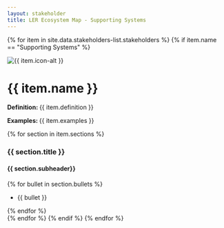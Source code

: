 ```yaml
---
layout: stakeholder
title: LER Ecosystem Map - Supporting Systems
---
```

{% for item in site.data.stakeholders-list.stakeholders %}
{% if item.name == "Supporting Systems" %}
<div class="row">
<div class="col-sm-2">
<img class="w-100" src="../images/{{ item.icon }}" loading="lazy" alt="{{ item.icon-alt }}"/>
</div>
<div class="col-sm-10">
<h1>{{ item.name }}</h1>
</div>
</div>
<div class="row">
<div class="col">
<p><strong>Definition: </strong>{{ item.definition }}</p>
<p><strong>Examples: </strong>{{ item.examples }}</p>
</div>
</div>
{% for section in item.sections %}
<div class="row">
<div class="col">
<h3>{{ section.title }}</h3>
<h4>{{ section.subheader}}</h4>
{% for bullet in section.bullets %}
<ul role="list">
<li>{{ bullet }}</li>
</ul>
{% endfor %}
</div>
</div>
{% endfor %}
{% endif %}
{% endfor %}